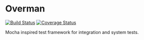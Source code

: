# Overman

[![Build Status](https://travis-ci.org/pereckerdal/overman.svg?branch=master)](https://travis-ci.org/pereckerdal/overman)
[![Coverage Status](https://img.shields.io/coveralls/pereckerdal/overman.svg?style=flat)](https://coveralls.io/r/pereckerdal/overman?branch=coverage)

Mocha inspired test framework for integration and system tests.
